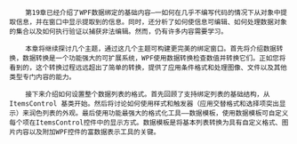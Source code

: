         第19章已经介绍了WPF数据绑定的基础内容—一如何在几乎不编写代码的情况下从对象中提取信息，并在窗口中显示提取到的信息。同时，还分析了如何使信息可编辑、如何处理数据对象的集合以及如何执行验证以捕获非法编辑。然而，仍有许多内容需要学习。

        本章将继续探讨几个主题，通过这几个主题可构建更完美的绑定窗口。首先将介绍数据转换，数据转换是一个功能强大的可扩展系统，WPF使用数据转换检查数值并转换它们。正如您将看到的，这个转换过程远远超出了简单的转换，提供了应用条件格式和处理图像、文件以及其他类型专门内容的能力。
        
        接下来介绍如何设置整个数据列表的格式。首先回顾了支持绑定列表的基础结构，从ItemsControl 基类开始。然后将讨论如何使用样式和触发器（应用交替格式和选择项突出显示）来润色列表的外观。最后使用功能最强大的格式化工具——数据模板，使用数据模板可自定义每个项在ItemsControl控件中的显示方式。数据模板是将基本列表转换为具有自定义格式、图片内容以及附加WPF控件的富数据表示工具的关键。